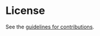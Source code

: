 # License

See the
[guidelines for contributions](https://github.com/cabo/cbor-numbers/blob/main/CONTRIBUTING.md).
